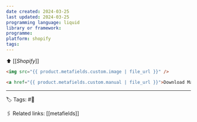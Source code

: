 ```yaml
---
date created: 2024-03-25
last updated: 2024-03-25
programming language: liquid
library or framework: 
programme: 
platform: shopify
tags:
---
```

⬆ [[_Shopify_]]
```HTML
<img src="{{ product.metafields.custom.image | file_url }}" />

<a href="{{ product.metafields.custom.manual | file_url }}">Download Manual</a>
```
---
🏷 Tags: #🌱

🖇 Related links:
[[metafields]]